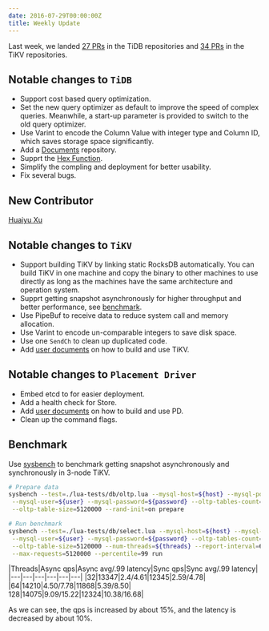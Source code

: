 ```yaml
---
date: 2016-07-29T00:00:00Z
title: Weekly Update
---
```


Last week, we landed [27 PRs](https://github.com/pingcap/tidb/pulls?utf8=%E2%9C%93&q=is%3Apr%20is%3Amerged%20merged%3A2016-07-23..2016-07-29%20) in the TiDB repositories and [34 PRs](https://github.com/search?utf8=%E2%9C%93&q=repo%3Apingcap%2Ftikv+repo%3Apingcap%2Fpd+is%3Apr+is%3Amerged+merged%3A2016-07-23..2016-07-29+&type=Issues&ref=searchresults) in the TiKV repositories.

## Notable changes to `TiDB`
+ Support cost based query optimization. 
+ Set the new query optimizer as default to improve the speed of complex queries. Meanwhile, a start-up parameter is provided to switch to the old query optimizer.
+ Use Varint to encode the Column Value with integer type and Column ID, which saves storage space significantly.
+ Add a [Documents](https://github.com/pingcap/docs) repository.
+ Supprt the [Hex Function](http://dev.mysql.com/doc/refman/5.7/en/string-functions.html#function_hex).
+ Simplify the compling and deployment for better usability.
+ Fix several bugs.

## New Contributor
[Huaiyu Xu](https://github.com/XuHuaiyu)

## Notable changes to `TiKV`

+ Support building TiKV by linking static RocksDB automatically. You can build TiKV in one machine and copy the binary to other machines to use directly as long as the  machines have the same architecture and operation system.
+ Supprt getting snapshot asynchronously for higher throughput and better performance, see [benchmark](#Benchmark).
+ Use PipeBuf to receive data to reduce system call and memory allocation. 
+ Use Varint to encode un-comparable integers to save disk space. 
+ Use one `SendCh` to clean up duplicated code. 
+ Add [user documents](https://github.com/pingcap/docs/) on how to build and use TiKV.

## Notable changes to `Placement Driver`

+ Embed etcd to for easier deployment.
+ Add a health check for Store.
+ Add [user documents](https://github.com/pingcap/docs/) on how to build and use PD.
+ Clean up the command flags.

## Benchmark

Use [sysbench](https://github.com/pingcap/tidb-bench/tree/master/sysbench) to benchmark getting snapshot asynchronously and synchronously in 3-node TiKV.

```bash
# Prepare data
sysbench --test=./lua-tests/db/oltp.lua --mysql-host=${host} --mysql-port=${port} \
 --mysql-user=${user} --mysql-password=${password} --oltp-tables-count=1 \
 --oltp-table-size=5120000 --rand-init=on prepare

# Run benchmark
sysbench --test=./lua-tests/db/select.lua --mysql-host=${host} --mysql-port=${port} \
 --mysql-user=${user} --mysql-password=${password} --oltp-tables-count=1 \
 --oltp-table-size=5120000 --num-threads=${threads} --report-interval=60 \
 --max-requests=5120000 --percentile=99 run
```

|Threads|Async qps|Async avg/.99 latency|Sync qps|Sync avg/.99 latency|
|---|---|---|---|---|---|
|32|13347|2.4/4.61|12345|2.59/4.78|
|64|14210|4.50/7.78|11868|5.39/8.50|
128|14075|9.09/15.22|12324|10.38/16.68|

As we can see, the qps is increased by about 15%, and the latency is decreased by about 10%.


